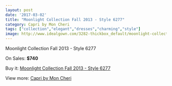 ```yaml
---
layout: post
date: '2017-03-02'
title: "Moonlight Collection Fall 2013 - Style 6277"
category: Capri by Mon Cheri
tags: ["collection","elegant","dresses","charming","style"]
image: http://www.idealgown.com/3282-thickbox_default/moonlight-collection-fall-2013-style-6277.jpg
---
```

Moonlight Collection Fall 2013 - Style 6277

On Sales: **$740**
<a href="https://www.idealgown.com/en/capri-by-mon-cheri/1570-moonlight-collection-fall-2013-style-6277.html"><amp-img layout="responsive" width="600" height="600" src="//www.idealgown.com/3282-thickbox_default/moonlight-collection-fall-2013-style-6277.jpg" alt="Moonlight Collection Fall 2013 - Style 6277 0" /></a>
<a href="https://www.idealgown.com/en/capri-by-mon-cheri/1570-moonlight-collection-fall-2013-style-6277.html"><amp-img layout="responsive" width="600" height="600" src="//www.idealgown.com/3283-thickbox_default/moonlight-collection-fall-2013-style-6277.jpg" alt="Moonlight Collection Fall 2013 - Style 6277 1" /></a>

Buy it: [Moonlight Collection Fall 2013 - Style 6277](https://www.idealgown.com/en/capri-by-mon-cheri/1570-moonlight-collection-fall-2013-style-6277.html "Moonlight Collection Fall 2013 - Style 6277")

View more: [Capri by Mon Cheri](https://www.idealgown.com/en/24-capri-by-mon-cheri "Capri by Mon Cheri")